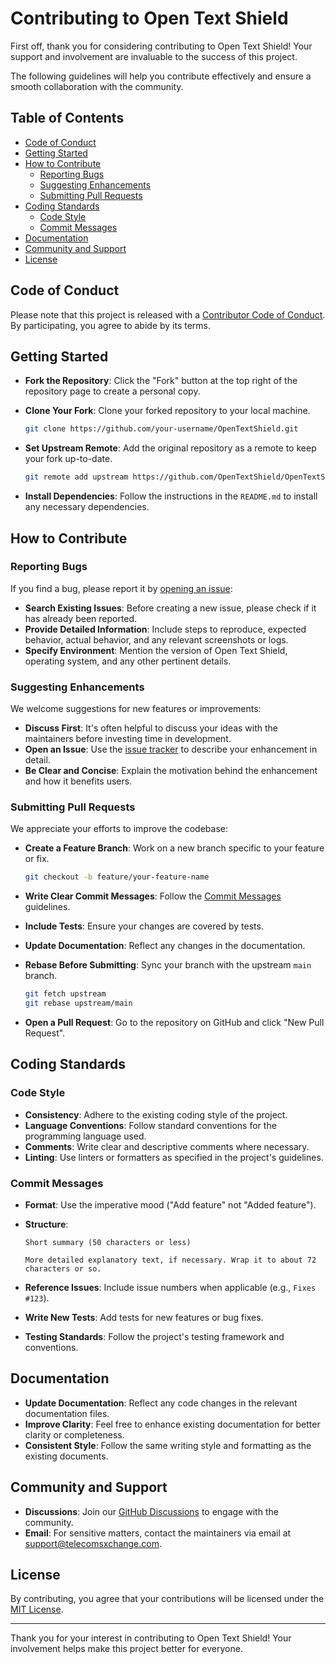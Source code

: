 # Contributing to Open Text Shield

First off, thank you for considering contributing to Open Text Shield! Your support and involvement are invaluable to the success of this project.

The following guidelines will help you contribute effectively and ensure a smooth collaboration with the community.

## Table of Contents

- [Code of Conduct](#code-of-conduct)
- [Getting Started](#getting-started)
- [How to Contribute](#how-to-contribute)
  - [Reporting Bugs](#reporting-bugs)
  - [Suggesting Enhancements](#suggesting-enhancements)
  - [Submitting Pull Requests](#submitting-pull-requests)
- [Coding Standards](#coding-standards)
  - [Code Style](#code-style)
  - [Commit Messages](#commit-messages)
- [Documentation](#documentation)
- [Community and Support](#community-and-support)
- [License](#license)

## Code of Conduct

Please note that this project is released with a [Contributor Code of Conduct](CODE_OF_CONDUCT.md). By participating, you agree to abide by its terms.

## Getting Started

- **Fork the Repository**: Click the "Fork" button at the top right of the repository page to create a personal copy.
- **Clone Your Fork**: Clone your forked repository to your local machine.

  ```bash
  git clone https://github.com/your-username/OpenTextShield.git
  ```

- **Set Upstream Remote**: Add the original repository as a remote to keep your fork up-to-date.

  ```bash
  git remote add upstream https://github.com/OpenTextShield/OpenTextShield.git
  ```

- **Install Dependencies**: Follow the instructions in the `README.md` to install any necessary dependencies.

## How to Contribute

### Reporting Bugs

If you find a bug, please report it by [opening an issue](https://github.com/OpenTextShield/OpenTextShield/issues):

- **Search Existing Issues**: Before creating a new issue, please check if it has already been reported.
- **Provide Detailed Information**: Include steps to reproduce, expected behavior, actual behavior, and any relevant screenshots or logs.
- **Specify Environment**: Mention the version of Open Text Shield, operating system, and any other pertinent details.

### Suggesting Enhancements

We welcome suggestions for new features or improvements:

- **Discuss First**: It's often helpful to discuss your ideas with the maintainers before investing time in development.
- **Open an Issue**: Use the [issue tracker](https://github.com/OpenTextShield/OpenTextShield/issues) to describe your enhancement in detail.
- **Be Clear and Concise**: Explain the motivation behind the enhancement and how it benefits users.

### Submitting Pull Requests

We appreciate your efforts to improve the codebase:

- **Create a Feature Branch**: Work on a new branch specific to your feature or fix.

  ```bash
  git checkout -b feature/your-feature-name
  ```

- **Write Clear Commit Messages**: Follow the [Commit Messages](#commit-messages) guidelines.
- **Include Tests**: Ensure your changes are covered by tests.
- **Update Documentation**: Reflect any changes in the documentation.
- **Rebase Before Submitting**: Sync your branch with the upstream `main` branch.

  ```bash
  git fetch upstream
  git rebase upstream/main
  ```

- **Open a Pull Request**: Go to the repository on GitHub and click "New Pull Request".

## Coding Standards

### Code Style

- **Consistency**: Adhere to the existing coding style of the project.
- **Language Conventions**: Follow standard conventions for the programming language used.
- **Comments**: Write clear and descriptive comments where necessary.
- **Linting**: Use linters or formatters as specified in the project's guidelines.

### Commit Messages

- **Format**: Use the imperative mood ("Add feature" not "Added feature").
- **Structure**:

  ```
  Short summary (50 characters or less)

  More detailed explanatory text, if necessary. Wrap it to about 72 characters or so.
  ```

- **Reference Issues**: Include issue numbers when applicable (e.g., `Fixes #123`).


- **Write New Tests**: Add tests for new features or bug fixes.
- **Testing Standards**: Follow the project's testing framework and conventions.

## Documentation

- **Update Documentation**: Reflect any code changes in the relevant documentation files.
- **Improve Clarity**: Feel free to enhance existing documentation for better clarity or completeness.
- **Consistent Style**: Follow the same writing style and formatting as the existing documents.

## Community and Support

- **Discussions**: Join our [GitHub Discussions]([https://github.com/TelecomsXChangeAPi/OpenTextShield/discussions) to engage with the community.
- **Email**: For sensitive matters, contact the maintainers via email at [support@telecomsxchange.com](mailto:support@telecomsxchange.com).

## License

By contributing, you agree that your contributions will be licensed under the [MIT License](LICENSE).

---

Thank you for your interest in contributing to Open Text Shield! Your involvement helps make this project better for everyone.
